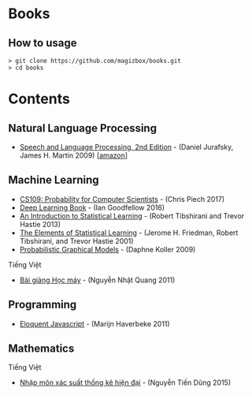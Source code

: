 # Books

## How to usage

```
> git clone https://github.com/magizbox/books.git
> cd books
```

# Contents

## Natural Language Processing

* [Speech and Language Processing, 2nd Edition](https://github.com/rain1024/slp2-pdf) - (Daniel Jurafsky, James H. Martin 2009) [[amazon](https://www.amazon.com/Speech-Language-Processing-Daniel-Jurafsky/dp/0131873210)]

## Machine Learning

* [CS109: Probability for Computer Scientists](https://github.com/magizbox/books/tree/master/files/cs109_probability_for_computer_scientists) - (Chris Piech 2017)
* [Deep Learning Book](https://github.com/janishar/mit-deep-learning-book-pdf) - (Ian Goodfellow 2016)
* [An Introduction to Statistical Learning](https://github.com/magizbox/books/tree/master/files/an_introduction_to_statistical_learning/) - (Robert Tibshirani and Trevor Hastie 2013)
* [The Elements of Statistical Learning](https://github.com/magizbox/books/tree/master/files/an_introduction_to_statistical_learning/) - (Jerome H. Friedman, Robert Tibshirani, and Trevor Hastie 2001)
* [Probabilistic Graphical Models](https://github.com/magizbox/books/tree/master/files/probablistic_graphical_models) - (Daphne Koller 2009)

Tiếng Việt

* [Bài giảng Học máy](https://github.com/magizbox/books/tree/master/files/hoc_may_nnq_2011) - (Nguyễn Nhật Quang 2011)

## Programming

* [Eloquent Javascript](https://github.com/magizbox/books/tree/master/files/eloquent_javascript) - (Marijn Haverbeke 2011)

## Mathematics

Tiếng Việt

* [Nhập môn xác suất thống kê hiện đại](https://github.com/magizbox/books/tree/master/files/nhap_mon_hien_dai_xac_suat_thong_ke) - (Nguyễn Tiến Dũng 2015)
